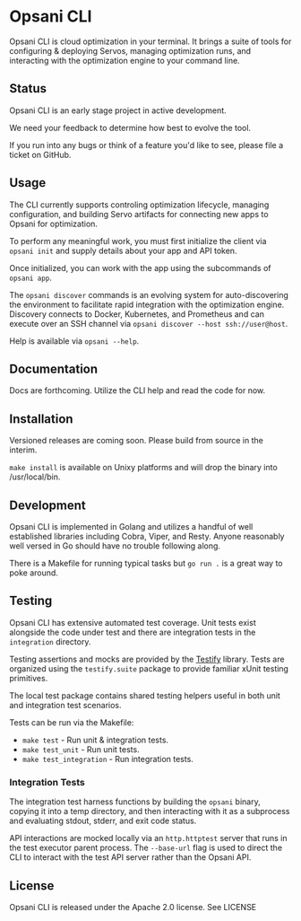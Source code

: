# Opsani CLI

Opsani CLI is cloud optimization in your terminal. It brings a suite of tools for 
configuring & deploying Servos, managing optimization runs, and interacting with the optimization engine
to your command line.

## Status

Opsani CLI is an early stage project in active development.

We need your feedback to determine how best to evolve the tool.

If you run into any bugs or think of a feature you'd like to see, please file a ticket on GitHub.

## Usage

The CLI currently supports controling optimization lifecycle, managing configuration, and building
Servo artifacts for connecting new apps to Opsani for optimization.

To perform any meaningful work, you must first initialize the client via `opsani init` and supply
details about your app and API token.

Once initialized, you can work with the app using the subcommands of `opsani app`.

The `opsani discover` commands is an evolving system for auto-discovering the environment
to facilitate rapid integration with the optimization engine. Discovery connects to Docker,
Kubernetes, and Prometheus and can execute over an SSH channel via `opsani discover --host ssh://user@host`.

Help is available via `opsani --help`.

## Documentation

Docs are forthcoming. Utilize the CLI help and read the code for now.

## Installation

Versioned releases are coming soon. Please build from source in the interim.

`make install` is available on Unixy platforms and will drop the binary into /usr/local/bin. 

## Development

Opsani CLI is implemented in Golang and utilizes a handful of well established libraries including
Cobra, Viper, and Resty. Anyone reasonably well versed in Go should have no trouble following along.

There is a Makefile for running typical tasks but `go run .` is a great way to poke around.

## Testing

Opsani CLI has extensive automated test coverage. Unit tests exist
alongside the code under test and there are integration tests in 
the `integration` directory.

Testing assertions and mocks are provided by the [Testify](https://github.com/stretchr/testify) library. Tests are organized using the 
`testify.suite` package to provide familiar xUnit testing primitives.

The local test package contains shared testing helpers useful in both
unit and integration test scenarios.

Tests can be run via the Makefile:

* `make test` - Run unit & integration tests.
* `make test_unit` - Run unit tests.
* `make test_integration` - Run integration tests.

### Integration Tests

The integration test harness functions by building the `opsani` binary,
copying it into a temp directory, and then interacting with it as a 
subprocess and evaluating stdout, stderr, and exit code status.

API interactions are mocked locally via an `http.httptest` server that
runs in the test executor parent process. The `--base-url` flag is used
to direct the CLI to interact with the test API server rather than the 
Opsani API.

## License

Opsani CLI is released under the Apache 2.0 license. See LICENSE

